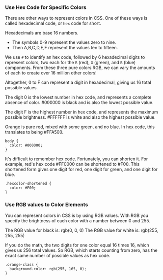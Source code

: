 ### Use Hex Code for Specific Colors
There are other ways to represent colors in CSS. One of these ways is called hexadecimal code, or `hex` code for short.

Hexadecimals are base 16 numbers.
- The symbols 0-9 represent the values zero to nine.
- Then A,B,C,D,E,F represent the values ten to fifteen.

We use `#` to identify an hex code, followed by 6 hexadecimal digits to represent colors, two each for the `R` (red), `G` (green), and `B` (blue) components. From these three pure colors RGB, we can vary the amounts of each to create over 16 million other colors!

Altogether, 0 to F can represent a digit in hexadecimal, giving us 16 total possible values.

The digit 0 is the lowest number in hex code, and represents a complete absence of color. #000000 is black and is also the lowest possible value.

The digit F is the highest number in hex code, and represents the maximum possible brightness. #FFFFFF is white and also the highest possible value.

Orange is pure red, mixed with some green, and no blue. In hex code, this translates to being #FFA500.
```
body {
  color: #000000;
}
```
It's difficult to remember hex code. Fortunately, you can shorten it. For example, red's hex code #FF0000 can be shortened to #F00. This shortened form gives one digit for red, one digit for green, and one digit for blue.
```
.hexcolor-shortened {
  color: #F00;
}
```

### Use RGB values to Color Elements
You can represent colors in CSS is by using RGB values.
With RGB you specify the brightness of each color with a number between 0 and 255.

The RGB value for black is: rgb(0, 0, 0)
The RGB value for white is: rgb(255, 255, 255)

If you do the math, the two digits for one color equal 16 times 16, which gives us 256 total values. So RGB, which starts counting from zero, has the exact same number of possible values as hex code.
```
.orange-class {
  background-color: rgb(255, 165, 0);
}
```
